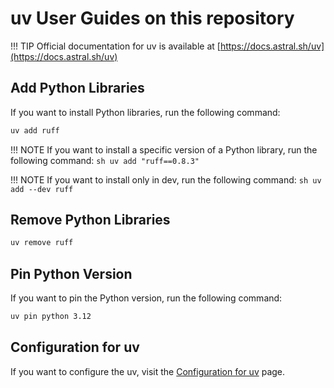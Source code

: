 # uv User Guides on this repository

!!! TIP
    Official documentation for uv is available at [https://docs.astral.sh/uv](https://docs.astral.sh/uv)

## Add Python Libraries
If you want to install Python libraries, run the following command:
```sh
uv add ruff
```

!!! NOTE
    If you want to install a specific version of a Python library, run the following command:
    ```sh
    uv add "ruff==0.8.3"
    ```

!!! NOTE
    If you want to install only in dev, run the following command:
    ```sh
    uv add --dev ruff
    ```

## Remove Python Libraries
```sh
uv remove ruff
```

## Pin Python Version
If you want to pin the Python version, run the following command:
```sh
uv pin python 3.12
```

## Configuration for uv
If you want to configure the uv, visit the [Configuration for uv](../configurations/uv.md) page.

